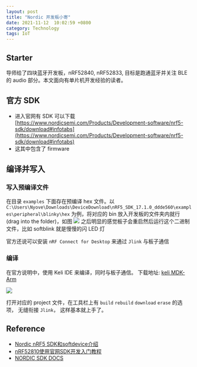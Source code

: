 ```yaml
---
layout: post
title: "Nordic 开发板小寄"
date: 2021-11-12  10:02:59 +0800
category: Technology
tags: IoT
---
```

## Starter 
导师给了四块蓝牙开发板，nRF52840, nRF52833, 目标是跑通蓝牙并关注 BLE 的 audio 部分。本文面向有单片机开发经验的读者。

## 官方 SDK
- 进入官网有 SDK 可以下载
[https://www.nordicsemi.com/Products/Development-software/nrf5-sdk/download#infotabs](https://www.nordicsemi.com/Products/Development-software/nrf5-sdk/download#infotabs)
- 这其中包含了 firmware


## 编译并写入
### 写入预编译文件
在目录 `examples` 下面存在预编译 hex 文件。以 `C:\Users\Nyove\Downloads\DeviceDownload\nRF5_SDK_17.1.0_ddde560\examples\peripheral\blinky\hex` 为例，将对应的 bin 放入开发板的文件夹内就行 (drag into the folder)，如图
![](https://snz04pap002files.storage.live.com/y4mV2dOac77bf4zyVuZNbVHcpz7ytD7tfmWpvkmuo_JGj4mWPTxYPKRl-rUgLEmeKPRpLIXb3YXRkxMSIdazfvf0Chk4bYiotHZ2E9xFoMK1BwIxqsSLT-GDlx8sGUkzMVCNwKBMsG6_L2IF3BuEnl5gwI1_tBQ2OVMh-gv1oVtzAuM3GhWSKQUc54VwtN27xa7?width=1024&height=605&cropmode=none)
之后明显的感觉板子会重启然后运行这个二进制文件，比如 softblink 就是慢慢的闪 LED 灯

官方还说可以安装 `nRF Connect for Desktop` 来通过 `Jlink` 与板子通信
### 编译
在官方说明中，使用 Keli IDE 来编译，同时与板子通信。
下载地址: [keli MDK-Arm](https://www.keil.com/download/product/)

![](https://snz04pap002files.storage.live.com/y4muosG6JGB8cetqVymksE7xNLYpxTajWKB2Kdmhlnl32ylxOzy1i1NbAXsqwHTSRNnswaZZ8m5iLji0i4C8sZSOQt717GIwbwajzxS5rsOGaXqQdSO5lxOR3UeJpUB_HOKZfxIZp-PGjs-cAjM9uou-H4t9rPm5oj7Xsx5njwavd0tv3IZpFgoQC5M5aTWhEu-?width=2852&height=1730&cropmode=none)

打开对应的 project 文件，在工具栏上有 `build` `rebuild` `download` `erase` 的选项， 无缝衔接 `Jlink`， 这样基本就上手了。
## Reference
- [Nordic nRF5 SDK和softdevice介绍](https://www.cnblogs.com/iini/p/9095551.html)
- [nRF52810使用官网SDK开发入门教程](https://zhuanlan.zhihu.com/p/45818354)
- [NORDIC SDK DOCS](https://infocenter.nordicsemi.com/index.jsp?topic=%2Fcom.nordic.infocenter.sdk5.v14.0.0%2Fgetting_started_examples.html)
